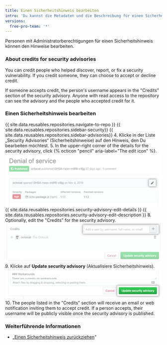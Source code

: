 ```yaml
---
title: Einen Sicherheitshinweis bearbeiten
intro: 'Du kannst die Metadaten und die Beschreibung für einen Sicherheitshinweis bearbeiten, wenn Du Details aktualisieren oder Fehler korrigieren musst.'
versions:
  free-pro-team: '*'
---
```


Personen mit Administratorberechtigungen für einen Sicherheitshinweis können den Hinweise bearbeiten.

### About credits for security advisories

You can credit people who helped discover, report, or fix a security vulnerability. If you credit someone, they can choose to accept or decline credit.

If someone accepts credit, the person's username appears in the "Credits" section of the security advisory. Anyone with read access to the repository can see the advisory and the people who accepted credit for it.

### Einen Sicherheitshinweis bearbeiten

{{ site.data.reusables.repositories.navigate-to-repo }}
{{ site.data.reusables.repositories.sidebar-security}}
{{ site.data.reusables.repositories.sidebar-advisories}}
4. Klicke in der Liste „Security Advisories“ (Sicherheitshinweise) auf den Hinweis, den Du bearbeiten möchtest.
5. In the upper-right corner of the details for the security advisory, click
{% octicon "pencil" aria-label="The edit icon" %}.
  ![Schaltfläche „Edit" (Bearbeiten) für einen Sicherheitshinweis](/assets/images/help/security/security-advisory-edit-button.png)
{{ site.data.reusables.repositories.security-advisory-edit-details }}
{{ site.data.reusables.repositories.security-advisory-edit-description }}
8. Optionally, edit the "Credits" for the security advisory. ![Credits for a security advisory](/assets/images/help/security/security-advisory-credits.png)
9. Klicke auf **Update security advisory** (Aktualisiere Sicherheitshinweis). ![Schaltfläche „Add“ (Hinzufügen)](/assets/images/help/security/update-advisory-button.png)
10. The people listed in the "Credits" section will receive an email or web notification inviting them to accept credit. If a person accepts, their username will be publicly visible once the security advisory is published.

### Weiterführende Informationen

- „[Einen Sicherheitshinweis zurückziehen](/github/managing-security-vulnerabilities/withdrawing-a-security-advisory)"
